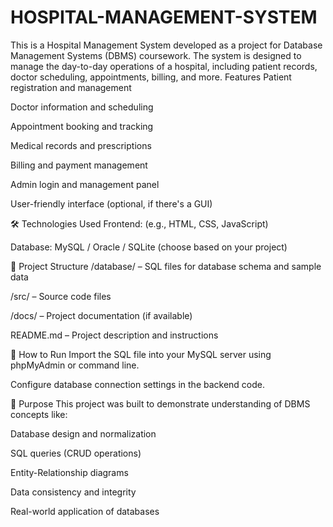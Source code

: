 # HOSPITAL-MANAGEMENT-SYSTEM
This is a Hospital Management System developed as a project for Database Management Systems (DBMS) coursework. The system is designed to manage the day-to-day operations of a hospital, including patient records, doctor scheduling, appointments, billing, and more.
Features
Patient registration and management

Doctor information and scheduling

Appointment booking and tracking

Medical records and prescriptions

Billing and payment management

Admin login and management panel

User-friendly interface (optional, if there's a GUI)

🛠️ Technologies Used
Frontend: (e.g., HTML, CSS, JavaScript)

Database: MySQL / Oracle / SQLite (choose based on your project)

📂 Project Structure
/database/ – SQL files for database schema and sample data

/src/ – Source code files

/docs/ – Project documentation (if available)

README.md – Project description and instructions

🚀 How to Run
Import the SQL file into your MySQL server using phpMyAdmin or command line.

Configure database connection settings in the backend code.

📖 Purpose
This project was built to demonstrate understanding of DBMS concepts like:

Database design and normalization

SQL queries (CRUD operations)

Entity-Relationship diagrams

Data consistency and integrity

Real-world application of databases
